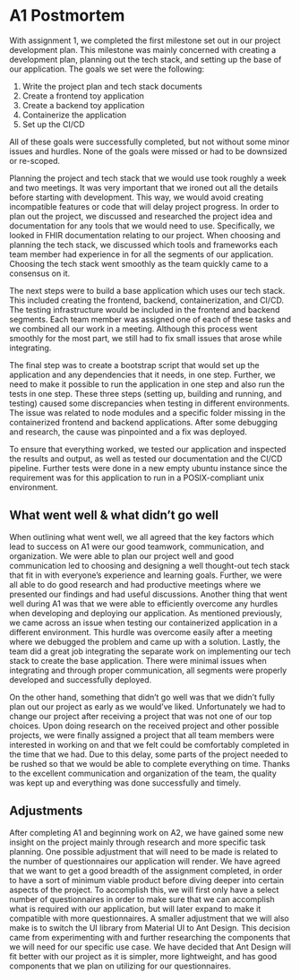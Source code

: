 # A1 Postmortem

With assignment 1, we completed the first milestone set out in our project development plan. This milestone was mainly concerned with creating a development plan, planning out the tech stack, and setting up the base of our application. The goals we set were the following:
1. Write the project plan and tech stack documents
2. Create a frontend toy application
3. Create a backend toy application
4. Containerize the application
5. Set up the CI/CD

All of these goals were successfully completed, but not without some minor issues and hurdles. None of the goals were missed or had to be downsized or re-scoped.

Planning the project and tech stack that we would use took roughly a week and two meetings. It was very important that we ironed out all the details before starting with development. This way, we would avoid creating incompatible features or code that will delay project progress. In order to plan out the project, we discussed and researched the project idea and documentation for any tools that we would need to use. Specifically, we looked in FHIR documentation relating to our project. When choosing and planning the tech stack, we discussed which tools and frameworks each team member had experience in for all the segments of our application. Choosing the tech stack went smoothly as the team quickly came to a consensus on it.

The next steps were to build a base application which uses our tech stack. This included creating the frontend, backend, containerization, and CI/CD. The testing infrastructure would be included in the frontend and backend segments. Each team member was assigned one of each of these tasks and we combined all our work in a meeting. Although this process went smoothly for the most part, we still had to fix small issues that arose while integrating. 

The final step was to create a bootstrap script that would set up the application and any dependencies that it needs, in one step. Further, we need to make it possible to run the application in one step and also run the tests in one step. These three steps (setting up, building and running, and testing) caused some discrepancies when testing in different environments. The issue was related to node modules and a specific folder missing in the containerized frontend and backend applications. After some debugging and research, the cause was pinpointed and a fix was deployed.

To ensure that everything worked, we tested our application and inspected the results and output, as well as tested our documentation and the CI/CD pipeline. Further tests were done in a new empty ubuntu instance since the requirement was for this application to run in a POSIX-compliant unix environment.

## What went well & what didn’t go well
When outlining what went well, we all agreed that the key factors which lead to success on A1 were our good teamwork, communication, and organization. We were able to plan our project well and good communication led to choosing and designing a well thought-out tech stack that fit in with everyone’s experience and learning goals. Further, we were all able to do good research and had productive meetings where we presented our findings and had useful discussions. Another thing that went well during A1 was that we were able to efficiently overcome any hurdles when developing and deploying our application. As mentioned previously, we came across an issue when testing our containerized application in a different environment. This hurdle was overcome easily after a meeting where we debugged the problem and came up with a solution. Lastly, the team did a great job integrating the separate work on implementing our tech stack to create the base application. There were minimal issues when integrating and through proper communication, all segments were properly developed and successfully deployed.

On the other hand, something that didn’t go well was that we didn’t fully plan out our project as early as we would’ve liked. Unfortunately we had to change our project after receiving a project that was not one of our top choices. Upon doing research on the received project and other possible projects, we were finally assigned a project that all team members were interested in working on and that we felt could be comfortably completed in the time that we had. Due to this delay, some parts of the project needed to be rushed so that we would be able to complete everything on time. Thanks to the excellent communication and organization of the team, the quality was kept up and everything was done successfully and timely.

## Adjustments
After completing A1 and beginning work on A2, we have gained some new insight on the project mainly through research and more specific task planning. One possible adjustment that will need to be made is related to the number of questionnaires our application will render. We have agreed that we want to get a good breadth of the assignment completed, in order to have a sort of minimum viable product before diving deeper into certain aspects of the project. To accomplish this, we will first only have a select number of questionnaires in order to make sure that we can accomplish what is required with our application, but will later expand to make it compatible with more questionnaires. A smaller adjustment that we will also make is to switch the UI library from Material UI to Ant Design. This decision came from experimenting with and further researching the components that we will need for our specific use case. We have decided that Ant Design will fit better with our project as it is simpler, more lightweight, and has good components that we plan on utilizing for our questionnaires.
